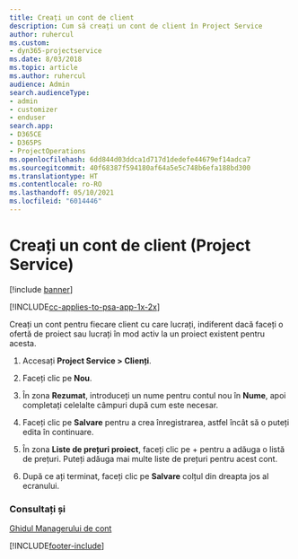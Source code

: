 ```yaml
---
title: Creați un cont de client
description: Cum să creați un cont de client în Project Service
author: ruhercul
ms.custom:
- dyn365-projectservice
ms.date: 8/03/2018
ms.topic: article
ms.author: ruhercul
audience: Admin
search.audienceType:
- admin
- customizer
- enduser
search.app:
- D365CE
- D365PS
- ProjectOperations
ms.openlocfilehash: 6dd844d03ddca1d717d1dedefe44679ef14adca7
ms.sourcegitcommit: 40f68387f594180af64a5e5c748b6efa188bd300
ms.translationtype: HT
ms.contentlocale: ro-RO
ms.lasthandoff: 05/10/2021
ms.locfileid: "6014446"
---
```

# <a name="create-a-customer-account-project-service"></a>Creați un cont de client (Project Service)

[!include [banner](../includes/psa-now-project-operations.md)]

[!INCLUDE[cc-applies-to-psa-app-1x-2x](../includes/cc-applies-to-psa-app-1x-2x.md)]

Creați un cont pentru fiecare client cu care lucrați, indiferent dacă faceți o ofertă de proiect sau lucrați în mod activ la un proiect existent pentru acesta.  
  
1.  Accesați **Project Service > Clienți**.  
  
2.  Faceți clic pe **Nou**.  
  
3.  În zona **Rezumat**, introduceți un nume pentru contul nou în **Nume**, apoi completați celelalte câmpuri după cum este necesar.  
  
4.  Faceți clic pe **Salvare** pentru a crea înregistrarea, astfel încât să o puteți edita în continuare.  
  
5.  În zona **Liste de prețuri proiect**, faceți clic pe + pentru a adăuga o listă de prețuri. Puteți adăuga mai multe liste de prețuri pentru acest cont.  
  
6.  După ce ați terminat, faceți clic pe **Salvare** colțul din dreapta jos al ecranului.  
  
### <a name="see-also"></a>Consultați și  
 [Ghidul Managerului de cont](../psa/account-manager-guide.md)


[!INCLUDE[footer-include](../includes/footer-banner.md)]